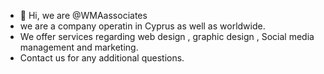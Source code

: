 - 👋 Hi, we are @WMAassociates
- we are a company operatin in Cyprus as well as worldwide.
- We offer services regarding web design , graphic design , Social media management and marketing.
- Contact us for any additional questions.



